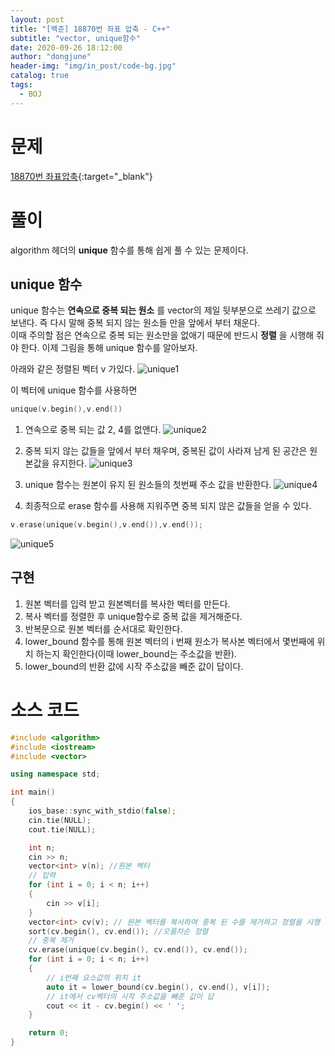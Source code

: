 ```yaml
---
layout: post
title: "[백준] 18870번 좌표 압축 - C++"
subtitle: "vector, unique함수"
date: 2020-09-26 18:12:00
author: "dongjune"
header-img: "img/in_post/code-bg.jpg"
catalog: true
tags:
  - BOJ
---
```


# 문제

[18870번 좌표압축](https://www.acmicpc.net/problem/18870){:target="_blank"}

# 풀이

algorithm 헤더의 **unique** 함수를 통해 쉽게 풀 수 있는 문제이다.

## unique 함수

unique 함수는 **연속으로 중복 되는 원소** 를 vector의 제일 뒷부분으로 쓰레기 값으로 보낸다. 즉 다시 말해 중복 되지 않는 원소들 만을 앞에서 부터 채운다.  
이때 주의할 점은 연속으로 중복 되는 원소만을 없애기 때문에 반드시 **정렬** 을 시행해 줘야 한다. 이제 그림을 통해 unique 함수를 알아보자.

아래와 같은 정렬된 벡터 v 가있다.
![unique1](https://user-images.githubusercontent.com/53213397/117575770-3cac6b80-b11e-11eb-8ab9-ee0718921d99.png)
  
이 벡터에 unique 함수를 사용하면

```c++
unique(v.begin(),v.end())
```

1. 연속으로 중복 되는 값 2, 4를 없앤다.
   ![unique2](https://user-images.githubusercontent.com/53213397/117575776-3fa75c00-b11e-11eb-88cd-2c9dd5422eac.png)

2. 중복 되지 않는 값들을 앞에서 부터 채우며, 중복된 값이 사라져 남게 된 공간은 원본값을 유지한다.
   ![unique3](https://user-images.githubusercontent.com/53213397/117575777-403ff280-b11e-11eb-9385-9dc037b13779.png)

3. unique 함수는 원본이 유지 된 원소들의 첫번째 주소 값을 반환한다.
   ![unique4](https://user-images.githubusercontent.com/53213397/117575780-40d88900-b11e-11eb-8bcd-aec2d410fc3e.png)

4. 최종적으로 erase 함수를 사용해 지워주면 중복 되지 않은 값들을 얻을 수 있다.

```c++
v.erase(unique(v.begin(),v.end()),v.end());
```

![unique5](https://user-images.githubusercontent.com/53213397/117575781-4209b600-b11e-11eb-96b5-7279c0992791.png)


## 구현

1. 원본 벡터를 입력 받고 원본벡터를 복사한 벡터를 만든다.
2. 복사 벡터를 정렬한 후 unique함수로 중복 값을 제거해준다.
3. 반복문으로 원본 벡터를 순서대로 확인한다.
4. lower_bound 함수를 통해 원본 벡터의 i 번째 원소가 복사본 벡터에서 몇번째에 위치 하는지 확인한다(이때 lower_bound는 주소값을 반환).
5. lower_bound의 반환 값에 시작 주소값을 빼준 값이 답이다.

# 소스 코드

```c++
#include <algorithm>
#include <iostream>
#include <vector>

using namespace std;

int main()
{
    ios_base::sync_with_stdio(false);
    cin.tie(NULL);
    cout.tie(NULL);

    int n;
    cin >> n;
    vector<int> v(n); //원본 벡터
    // 입력
    for (int i = 0; i < n; i++)
    {
        cin >> v[i];
    }
    vector<int> cv(v); // 원본 벡터를 복사하여 중복 된 수를 제거하고 정렬을 시행 할 벡터.
    sort(cv.begin(), cv.end()); //오름차순 정렬
    // 중복 제거
    cv.erase(unique(cv.begin(), cv.end()), cv.end());
    for (int i = 0; i < n; i++)
    {
        // i번째 요소값의 위치 it
        auto it = lower_bound(cv.begin(), cv.end(), v[i]);
        // it에서 cv벡터의 시작 주소값을 빼준 값이 답
        cout << it - cv.begin() << ' ';
    }

    return 0;
}
```
